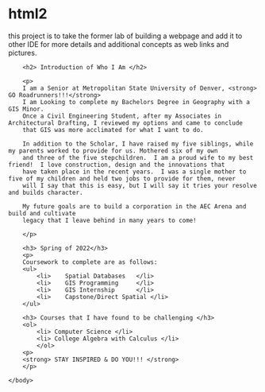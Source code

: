 # html2
this project is to take the former lab of building a webpage and add it to other IDE for more details and additional concepts as web links and pictures.


<!doctype html>
<html>
	<head>
		<title><h1><strong> Quiedah's Webpage </strong></h1></title>

		<h2> Introduction of Who I Am </h2>

		<p>
		I am a Senior at Metropolitan State University of Denver, <strong> GO Roadrunners!!!</strong>
		I am Looking to complete my Bachelors Degree in Geography with a GIS Minor.
		Once a Civil Engineering Student, after my Associates in Architectural Drafting, I reviewed my options and came to conclude
		that GIS was more acclimated for what I want to do.

		In addition to the Scholar, I have raised my five siblings, while my parents worked to provide for us. Mothered six of my own
		and three of the five stepchildren.  I am a proud wife to my best friend!  I love construction, design and the innovations that
		have taken place in the recent years.  I was a single mother to five of my children and held two jobs to provide for them, never
		will I say that this is easy, but I will say it tries your resolve and builds character. 			

		My future goals are to build a corporation in the AEC Arena and build and cultivate
		legacy that I leave behind in many years to come!

		</p>

		<h3> Spring of 2022</h3>
		<p>
		Coursework to complete are as follows:
		<ul>
			<li>	Spatial Databases	</li>
			<li>	GIS Programming		</li>
			<li>	GIS Internship		</li>
			<li>	Capstone/Direct Spatial </li>
		</ul>

		<h3> Courses that I have found to be challenging </h3>
		<ol>
			<li> Computer Science </li>
			<li> College Algebra with Calculus </li>
			</ol>
		<p>
		<strong> STAY INSPIRED & DO YOU!!! </strong>
		</p>

	</body>
</html>
